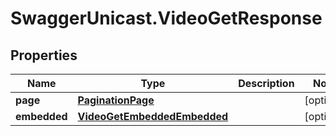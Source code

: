 # SwaggerUnicast.VideoGetResponse

## Properties

Name | Type | Description | Notes
------------ | ------------- | ------------- | -------------
**page** | [**PaginationPage**](PaginationPage.md) |  | [optional] 
**embedded** | [**VideoGetEmbeddedEmbedded**](VideoGetEmbeddedEmbedded.md) |  | [optional] 


